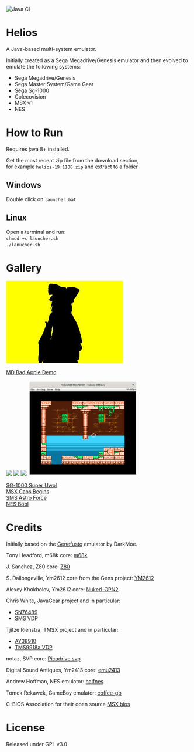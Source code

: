 ![Java CI](https://github.com/fedex81/helios/workflows/Java%20CI/badge.svg)

# Helios

A Java-based multi-system emulator.

Initially created as a Sega Megadrive/Genesis emulator and then evolved to emulate
the following systems:
- Sega Megadrive/Genesis
- Sega Master System/Game Gear
- Sega Sg-1000
- Colecovision
- MSX v1
- NES

# How to Run
Requires java 8+ installed.

Get the most recent zip file from the download section,  
for example `helios-19.1108.zip` and extract to a folder.

## Windows
Double click on `launcher.bat`

## Linux
Open a terminal and run:  
`chmod +x launcher.sh`  
`./lanucher.sh`

# Gallery

![](res/site/bad_apple.gif)

[MD Bad Apple Demo](http://www.pouet.net/prod.php?which=60780)

<img src="res/site/super_uwol.png" width="300">    <img src="res/site/astro_force.png" width="300">    <img src="res/site/caos_begins.png" width="300">   <img src="res/site/bobl.png" width="300">

[SG-1000 Super Uwol](http://www.mojontwins.com/juegos_mojonos/super-uwol-sg-1000)  
[MSX Caos Begins](http://msxdev.msxblue.com/?page_id=305)    
[SMS Astro Force](http://www.smspower.org/Homebrew/AstroForce-SMS)     
[NES Böbl](http://forums.nesdev.com/viewtopic.php?f=35&t=19718)




# Credits

Initially based on the [Genefusto](https://github.com/DarkMoe/genefusto) emulator by DarkMoe.

Tony Headford, m68k core: [m68k](https://github.com/tonyheadford/m68k)

J. Sanchez, Z80 core: [Z80](https://github.com/jsanchezv/Z80Core)

S. Dallongeville, Ym2612 core from the Gens project: [YM2612](https://github.com/rofl0r/gens) 

Alexey Khokholov, Ym2612 core: [Nuked-OPN2](https://github.com/nukeykt/Nuked-OPN2)

Chris White, JavaGear project and in particular:
- [SN76489](http://javagear.sourceforge.net/source-repository.html)
- [SMS VDP](http://javagear.sourceforge.net/source-repository.html)

Tjitze Rienstra, TMSX project and in particular:
- [AY38910](https://github.com/tjitze/TMSX)
- [TMS9918a VDP](https://github.com/tjitze/TMSX)

notaz, SVP core: [Picodrive svp](https://notaz.gp2x.de/svp.php)

Digital Sound Antiques, Ym2413 core: [emu2413](https://github.com/digital-sound-antiques/emu2413)

Andrew Hoffman, NES emulator: [halfnes](https://github.com/andrew-hoffman/halfnes)

Tomek Rekawek, GameBoy emulator: [coffee-gb](https://github.com/trekawek/coffee-gb)

C-BIOS Association for their open source [MSX bios](http://cbios.sourceforge.net/)

# License
Released under GPL v3.0
